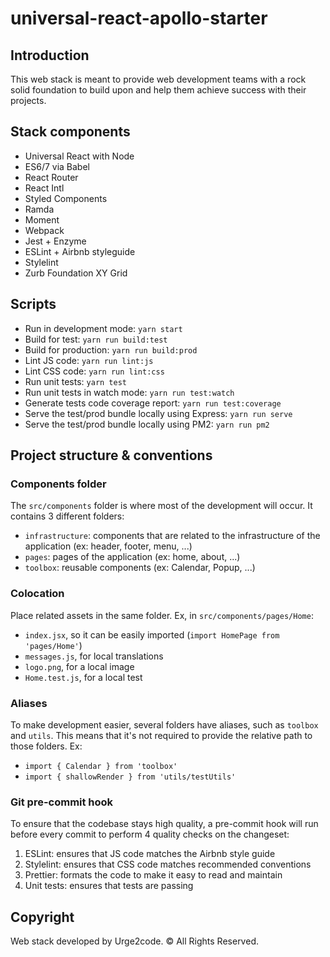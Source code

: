 # universal-react-apollo-starter

## Introduction

This web stack is meant to provide web development teams with a rock solid foundation
to build upon and help them achieve success with their projects.

## Stack components

- Universal React with Node
- ES6/7 via Babel
- React Router
- React Intl
- Styled Components
- Ramda
- Moment
- Webpack
- Jest + Enzyme
- ESLint + Airbnb styleguide
- Stylelint
- Zurb Foundation XY Grid

## Scripts

- Run in development mode: `yarn start`
- Build for test: `yarn run build:test`
- Build for production: `yarn run build:prod`
- Lint JS code: `yarn run lint:js`
- Lint CSS code: `yarn run lint:css`
- Run unit tests: `yarn test`
- Run unit tests in watch mode: `yarn run test:watch`
- Generate tests code coverage report: `yarn run test:coverage`
- Serve the test/prod bundle locally using Express: `yarn run serve`
- Serve the test/prod bundle locally using PM2: `yarn run pm2`

## Project structure & conventions

### Components folder

The `src/components` folder is where most of the development will occur.
It contains 3 different folders:

- `infrastructure`: components that are related to the infrastructure
  of the application (ex: header, footer, menu, ...)
- `pages`: pages of the application (ex: home, about, ...)
- `toolbox`: reusable components (ex: Calendar, Popup, ...)

### Colocation

Place related assets in the same folder. Ex, in `src/components/pages/Home`:

- `index.jsx`, so it can be easily imported (`import HomePage from 'pages/Home'`)
- `messages.js`, for local translations
- `logo.png`, for a local image
- `Home.test.js`, for a local test

### Aliases

To make development easier, several folders have aliases, such as `toolbox` and `utils`.
This means that it's not required to provide the relative path to those folders. Ex:

- `import { Calendar } from 'toolbox'`
- `import { shallowRender } from 'utils/testUtils'`

### Git pre-commit hook

To ensure that the codebase stays high quality, a pre-commit hook will run before
every commit to perform 4 quality checks on the changeset:

1.  ESLint: ensures that JS code matches the Airbnb style guide
2.  Stylelint: ensures that CSS code matches recommended conventions
3.  Prettier: formats the code to make it easy to read and maintain
4.  Unit tests: ensures that tests are passing

## Copyright

Web stack developed by Urge2code. © All Rights Reserved.
